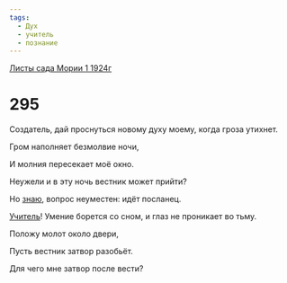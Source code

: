 ```yaml
---
tags:
  - Дух
  - учитель
  - познание
---
```


[Листы сада Мории 1 1924г](/agni/1924)

# 295
Создатель, дай проснуться новому духу моему, когда гроза утихнет.   

Гром наполняет безмолвие ночи,   

И молния пересекает моё окно.   

Неужели и в эту ночь вестник может прийти?   

Но [знаю](/tag/#познание), вопрос неуместен: идёт посланец.   

[Учитель](/tag/#учитель)! Умение борется со сном, и глаз не проникает во тьму.   

Положу молот около двери,   

Пусть вестник затвор разобьёт.   

Для чего мне затвор после вести?   

